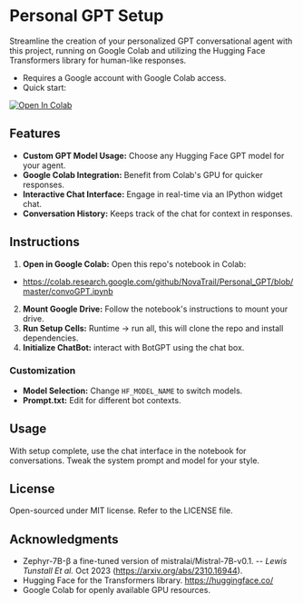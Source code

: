 # Personal GPT Setup

Streamline the creation of your personalized GPT conversational agent with this project, running on Google Colab and utilizing the Hugging Face Transformers library for human-like responses.
- Requires a Google account with Google Colab access.
- Quick start:

<a href="https://colab.research.google.com/github/NovaTrail/Personal_GPT/blob/master/convoGPT.ipynb">
  <img src="https://colab.research.google.com/assets/colab-badge.svg" alt="Open In Colab"/>
</a>

  
## Features

- **Custom GPT Model Usage:** Choose any Hugging Face GPT model for your agent.
- **Google Colab Integration:** Benefit from Colab's GPU for quicker responses.
- **Interactive Chat Interface:** Engage in real-time via an IPython widget chat.
- **Conversation History:** Keeps track of the chat for context in responses.

## Instructions

1. **Open in Google Colab:** Open this repo's notebook in Colab:
- https://colab.research.google.com/github/NovaTrail/Personal_GPT/blob/master/convoGPT.ipynb
2. **Mount Google Drive:** Follow the notebook's instructions to mount your drive.
3. **Run Setup Cells:** Runtime -> run all, this will clone the repo and install dependencies.
4. **Initialize ChatBot:** interact with BotGPT using the chat box.

### Customization
- **Model Selection:** Change `HF_MODEL_NAME` to switch models.
- **Prompt.txt:** Edit for different bot contexts.

## Usage
With setup complete, use the chat interface in the notebook for conversations. Tweak the system prompt and model for your style.


## License
Open-sourced under MIT license. Refer to the LICENSE file.

## Acknowledgments

- Zephyr-7B-β a fine-tuned version of mistralai/Mistral-7B-v0.1. -- *Lewis Tunstall Et al.* Oct 2023 (https://arxiv.org/abs/2310.16944).
- Hugging Face for the Transformers library. https://huggingface.co/
- Google Colab for openly available GPU resources.
